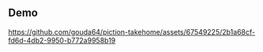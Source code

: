 ## Demo
https://github.com/gouda64/piction-takehome/assets/67549225/2b1a68cf-fd6d-4db2-9950-b772a9958b19

